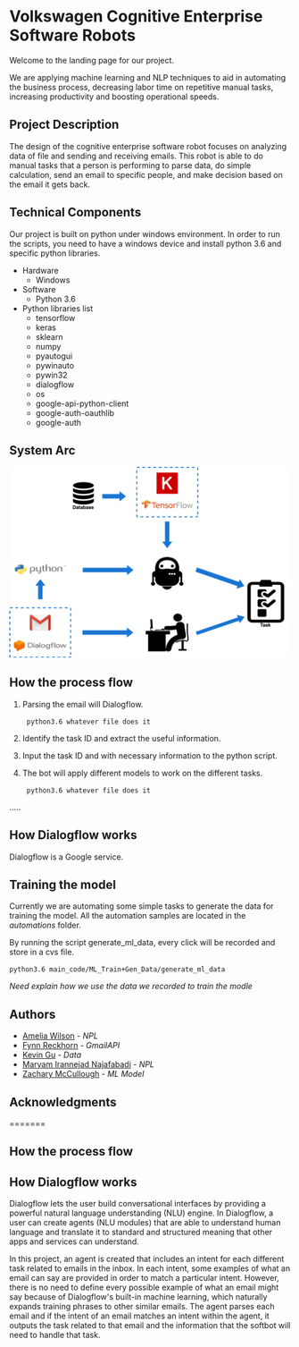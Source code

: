 # Volkswagen Cognitive Enterprise Software Robots

Welcome to the landing page for our project.

We are applying machine learning and NLP techniques to aid in automating the business process, decreasing labor time on repetitive manual tasks, increasing productivity and boosting operational speeds.

## Project Description
The design of the cognitive enterprise software robot focuses on analyzing data of file and sending and receiving emails. This robot is able to do manual tasks that a person is performing to parse data, do simple calculation, send an email to specific people, and make decision based on the email it gets back.

## Technical Components 

Our project is built on python under windows environment. In order to run the scripts, you need to have a windows device and install python 3.6 and specific python libraries.

* Hardware
    * Windows
* Software
    * Python 3.6
* Python libraries list
    * tensorflow
    * keras
    * sklearn
    * numpy
    * pyautogui
    * pywinauto
    * pywin32
    * dialogflow
    * os
    * google-api-python-client
    * google-auth-oauthlib
    * google-auth
    

## System Arc
![alt text](https://raw.githubusercontent.com/mcculzac/Volkswagen/kg_doc/Resources/Untitled.png)






## How the process flow
1. Parsing the email will Dialogflow.

        python3.6 whatever file does it
2. Identify the task ID and extract the useful information.
3. Input the task ID and with necessary information to the python script. 
4. The bot will apply different models to work on the different tasks.
        
        python3.6 whatever file does it
.....

## How Dialogflow works
Dialogflow is a Google service.

## Training the model
Currently we are automating some simple tasks to generate the data for training the model. All the automation samples are located in the *automations* folder.

By running the script generate_ml_data, every click will be recorded and store in a cvs file.

    python3.6 main_code/ML_Train+Gen_Data/generate_ml_data
       
*Need explain how we use the data we recorded to train the modle* 


## Authors
* [Amelia Wilson](https://github.com/ameliawilson) - *NPL* 
* [Fynn Reckhorn]() - *GmailAPI*
* [Kevin Gu](https://github.com/KailiangGu) - *Data*
* [Maryam Irannejad Najafabadi](https://github.com/Irannejad) - *NPL*
* [Zachary McCullough](https://github.com/mcculzac) - *ML Model*



## Acknowledgments 
=======
## How the process flow


## How Dialogflow works
Dialogflow lets the user build conversational interfaces by providing a powerful natural language understanding (NLU) engine. In Dialogflow, a user can create agents (NLU modules) that are able to understand human language and translate it to standard and structured meaning that other apps and services can understand.

In this project, an agent is created that includes an intent for each different task related to emails in the inbox. In each intent, some examples of what an email can say are provided in order to match a particular intent. However, there is no need to define every possible example of what an email might say because of Dialogflow's built-in machine learning, which naturally expands training phrases to other similar emails. The agent parses each email and if the intent of an email matches an intent within the agent, it outputs the task related to that email and the information that the softbot will need to handle that task.


